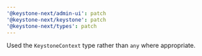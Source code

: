```yaml
---
'@keystone-next/admin-ui': patch
'@keystone-next/keystone': patch
'@keystone-next/types': patch
---
```


Used the `KeystoneContext` type rather than `any` where appropriate.
